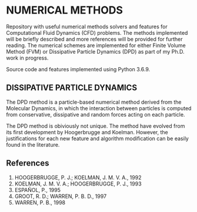 # NUMERICAL METHODS
Repository with useful numerical methods solvers and features for Computational Fluid Dynamics (CFD) problems. The methods implemented will be briefly described and more references will be provided for further reading. The numerical schemes are implemented for either Finite Volume Method (FVM) or Dissipative Particle Dynamics (DPD) as part of my Ph.D. work in progress.

Source code and features implemented using Python 3.6.9.

## DISSIPATIVE PARTICLE DYNAMICS
The DPD method is a particle-based numerical method derived from the Molecular Dynamics, in which the interaction between particles is computed from conservative, dissipative and random forces acting on each particle.

The DPD method is obiviously not unique. The method have evolved from its first development by Hoogerbrugge and Koelman. However, the justifications for each new feature and algorithm modification can be easily found in the literature.

## References
1. HOOGERBRUGGE, P. J.; KOELMAN, J. M. V. A., 1992
2. KOELMAN, J. M. V. A.; HOOGERBRUGGE, P. J., 1993
3. ESPAÑOL, P., 1995
4. GROOT, R. D.; WARREN, P. B. D., 1997
5. WARREN, P. B., 1998
